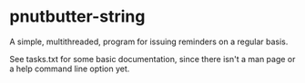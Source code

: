 # pnutbutter-string
A simple, multithreaded, program for issuing reminders on a regular basis.

See tasks.txt for some basic documentation, since there isn't a man page or a help command line option yet.
